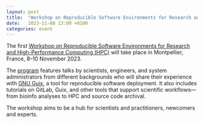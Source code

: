 ```yaml
---
layout: post
title:  "Workshop on Reproducible Software Environments for Research and High-Performance Computing"
date:   2023-11-08 13:00 +0100
categories: event
---
```


The first [Workshop on Reproducible Software Environments for Research
and High-Performance Computing
(HPC)](https://hpc.guix.info/events/2023/workshop/) will take place in
Montpellier, France, 8–10 November 2023.

The [program](https://hpc.guix.info/events/2023/workshop/program)
features talks by scientists, engineers, and system administrators from
different backgrounds who will share their experience with
[GNU Guix](https://hpc.guix.info), a tool for reproducible software
deployment.  It also includes tutorials on GitLab, Guix, and other tools
that support scientific workflows—from bioinfo analyses to HPC and
source code archival.

The workshop aims to be a hub for scientists and practitioners,
newcomers and experts.
